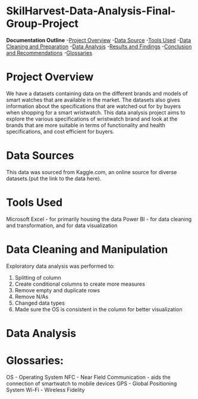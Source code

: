 # SkilHarvest-Data-Analysis-Final-Group-Project

**Documentation Outline**
-[Project Overview](#project-overview)
-[Data Source](#data-source)
-[Tools Used](#tools-used)
-[Data Cleaning and Preparation](#data-cleaning-and-preparation)
-[Data Analysis](#data-analysis)
-[Results and Findings](#results-and-findings)
-[Conclusion and Recommendations](#conclusion-and-recommendations)
-[Glossaries](#glossary)

# Project Overview
We have a datasets containing data on the different brands and models of smart watches that are available in the market. The datasets also gives information about the specifications that are watched out for by buyers when shopping for a smart wristwatch. This data analysis project aims to explore the various specifications of wristwatch brand and look at the brands that are more suitable in terms of functionality and health specifications, and cost efficient for buyers.

# Data Sources
This data was sourced from Kaggle.com, an online source for diverse datasets.(put the link to the data here).

# Tools Used
Microsoft Excel - for primarily housing the data
Power BI - for data cleaning and transformation, and for data visualization

# Data Cleaning and Manipulation
Exploratory data analysis was performed to:
1. Splitting of column
2. Create conditional columns to create more measures
3. Remove empty and duplicate rows
4. Remove N/As
5. Changed data types
6. Made sure the OS is consistent in the column for better visualization

# Data Analysis


# Glossaries:
OS - Operating System
NFC - Near Field Communication - aids the connection of smartwatch to mobile devices
GPS - Global Positioning System
Wi-Fi - Wireless Fidelity
